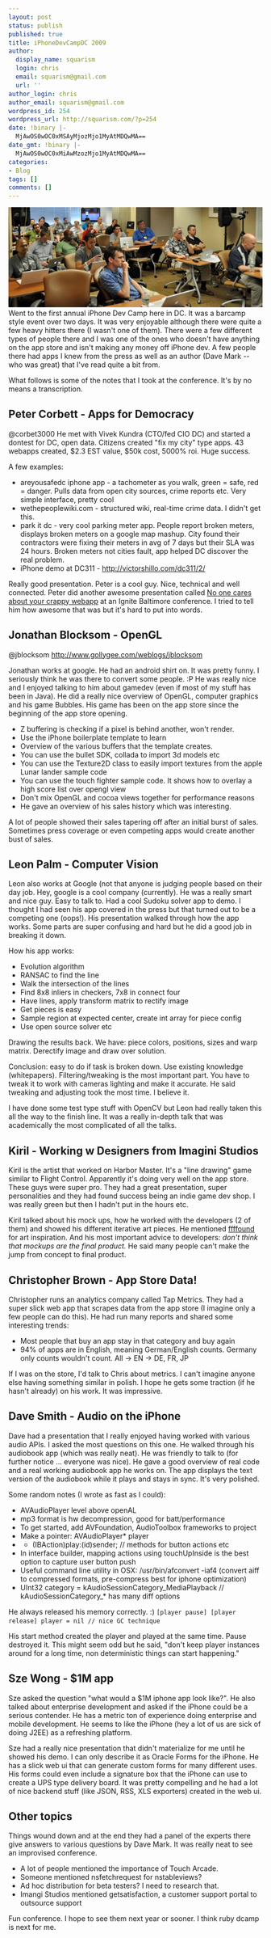 ```yaml
---
layout: post
status: publish
published: true
title: iPhoneDevCampDC 2009
author:
  display_name: squarism
  login: chris
  email: squarism@gmail.com
  url: ''
author_login: chris
author_email: squarism@gmail.com
wordpress_id: 254
wordpress_url: http://squarism.com/?p=254
date: !binary |-
  MjAwOS0wOC0xMSAyMjozMjo1MyAtMDQwMA==
date_gmt: !binary |-
  MjAwOS0wOC0xMiAwMzozMjo1MyAtMDQwMA==
categories:
- Blog
tags: []
comments: []
---
```

![iphonedevdc](/uploads/2009/08/iphonedevdc.jpg "iphonedevdc")
Went to the first annual iPhone Dev Camp here in DC.  It was a barcamp style event over two days.  It was very enjoyable although there were quite a few heavy hitters there (I wasn't one of them).  There were a few different types of people there and I was one of the ones who doesn't have anything on the app store and isn't making any money off iPhone dev.  A few people there had apps I knew from the press as well as an author (Dave Mark -- who was great) that I've read quite a bit from.

What follows is some of the notes that I took at the conference.  It's by no means a transcription.

## Peter Corbett - Apps for Democracy

@corbet3000
He met with Vivek Kundra (CTO/fed CIO DC) and started a dontest for DC, open data.  Citizens created "fix my city" type apps.  43 webapps created, $2.3 EST value, $50k cost, 5000% roi.  Huge success.

A few examples:

*   areyousafedc iphone app - a tachometer as you walk, green = safe, red = danger.  Pulls data from open city sources, crime reports etc.  Very simple interface, pretty cool
*   wethepeoplewiki.com - structured wiki, real-time crime data.  I didn't get this.
*   park it dc - very cool parking meter app.  People report broken meters, displays broken meters on a google map mashup.  City found their contractors were fixing their meters in avg of 7 days but their SLA was 24 hours.  Broken meters not cities fault, app helped DC discover the real problem.
*   iPhone demo at DC311 - http://victorshillo.com/dc311/2/</p>

Really good presentation.  Peter is a cool guy.  Nice, technical and well connected.  Peter did another awesome presentation called [No one cares about your crappy webapp](http://www.youtube.com/watch?v=wZI2_fHFJ2s) at an Ignite Baltimore conference.  I tried to tell him how awesome that was but it's hard to put into words.

## Jonathan Blocksom - OpenGL

@jblocksom
http://www.gollygee.com/weblogs/jblocksom

Jonathan works at google.  He had an android shirt on.  It was pretty funny.  I seriously think he was there to convert some people.  :P  He was really nice and I enjoyed talking to him about gamedev (even if most of my stuff has been in Java).  He did a really nice overview of OpenGL, computer graphics and his game Bubbles.  His game has been on the app store since the beginning of the app store opening.

*   Z buffering is checking if a pixel is behind another, won't render.
*   Use the iPhone boilerplate template to learn
*   Overview of the various buffers that the template creates.
*   You can use the bullet SDK, collada to import 3d models etc
*   You can use the Texture2D class to easily import textures from the apple Lunar lander sample code
*   You can use the touch fighter sample code.  It shows how to  overlay a high score list over opengl view
*   Don't mix OpenGL and cocoa views together for performance reasons
*   He gave an overview of his sales history which was interesting.</p>

A lot of people showed their sales tapering off after an initial burst of sales.  Sometimes press coverage or even competing apps would create another bust of sales.

## Leon Palm - Computer Vision

Leon also works at Google (not that anyone is judging people based on their day job.  Hey, google is a cool company (currently).  He was a really smart and nice guy.  Easy to talk to.  Had a cool Sudoku solver app to demo.  I thought I had seen his app covered in the press but that turned out to be a competing one (oops!).  His presentation walked through how the app works.  Some parts are super confusing and hard but he did a good job in breaking it down.

How his app works:

*   Evolution algorithm
*   RANSAC to find the line
*   Walk the intersection of the lines
*   Find 8x8 inliers in checkers, 7x8 in connect four
*   Have lines, apply transform matrix to rectify image
*   Get pieces is easy
*   Sample region at expected center, create int array for piece config
*   Use open source solver etc</p>

Drawing the results back.
We have: piece colors, positions, sizes and warp matrix.  Derectify image and draw over solution.

Conclusion: easy to do if task is broken down.  Use existing knowledge (whitepapers).  Filtering/tweaking is the most important part.  You have to tweak it to work with cameras lighting and make it accurate.  He said tweaking and adjusting took the most time.  I believe it.

I have done some test type stuff with OpenCV but Leon had really taken this all the way to the finish line.  It was a really in-depth talk that was academically the most complicated of all the talks.

## Kiril - Working w Designers from Imagini Studios

Kiril is the artist that worked on Harbor Master.  It's a "line drawing" game similar to Flight Control.  Apparently it's doing very well on the app store.  These guys were super pro.  They had a great presentation, super personalities and they had found success being an indie game dev shop.  I was really green but then I hadn't put in the hours etc.

Kiril talked about his mock ups, how he worked with the developers (2 of them) and showed his different iterative art pieces.  He mentioned [ffffound](http://ffffound.com/) for art inspiration.  And his most important advice to developers: _don't think that mockups are the final product._  He said many people can't make the jump from concept to final product.

## Christopher Brown - App Store Data!

Christopher runs an analytics company called Tap Metrics.  They had a super slick web app that scrapes data from the app store (I imagine only a few people can do this).  He had run many reports and shared some interesting trends:

*   Most people that buy an app stay in that category and buy again
*   94% of apps are in English, meaning German/English counts.  Germany only counts wouldn't count.  All -> EN -> DE, FR, JP</p>

If I was on the store, I'd talk to Chris about metrics.  I can't imagine anyone else having something similar in polish.  I hope he gets some traction (if he hasn't already) on his work.  It was impressive.

## Dave Smith - Audio on the iPhone

Dave had a presentation that I really enjoyed having worked with various audio APIs.  I asked the most questions on this one.  He walked through his audiobook app (which was really neat).  He was friendly to talk to (for further notice ... everyone was nice).  He gave a good overview of real code and a real working audiobook app he works on.  The app displays the text version of the audiobook while it plays and stays in sync.  It's very polished.

Some random notes (I wrote as fast as I could):

*   AVAudioPlayer level above openAL
*   mp3 format is hw decompression, good for batt/performance
*   To get started, add AVFoundation, AudioToolbox frameworks to project
*   Make a pointer: AVAudioPlayer* player
*   - (IBAction)play:(id)sender;  // methods for button actions etc
*   In interface builder, mapping actions using touchUpInside is the best option to capture user button push
*   Useful command line utility in OSX: /usr/bin/afconvert -iaf4 (convert aiff to compressed formats, pre-compress best for iphone optimization)
*   UInt32 category = kAudioSessionCategory_MediaPlayback  // kAudioSessionCategory_* has many diff options</p>

He always released his memory correctly.  :)
`[player pause]
[player release]
player = nil // nice GC technique`

His start method created the player and played at the same time.  Pause destroyed it.  This might seem odd but he said, "don't keep player instances around for a long time, non deterministic things can start happening."

## Sze Wong - $1M app

Sze asked the question "what would a $1M iphone app look like?".  He also talked about enterprise development and asked if the iPhone could be a serious contender.  He has a metric ton of experience doing enterprise and mobile development.  He seems to like the iPhone (hey a lot of us are sick of doing J2EE) as a refreshing platform.

Sze had a really nice presentation that didn't materialize for me until he showed his demo.  I can only describe it as Oracle Forms for the iPhone.  He has a slick web ui that can generate custom forms for many different uses.  His forms could even include a signature box that the iPhone can use to create a UPS type delivery board.  It was pretty compelling and he had a lot of nice backend stuff (like JSON, RSS, XLS exporters) created in the web ui.

## Other topics

Things wound down and at the end they had a panel of the experts there give answers to various questions by Dave Mark.  It was really neat to see an improvised conference.

*   A lot of people mentioned the importance of Touch Arcade.
*   Someone mentioned nsfetchrequest for nstableviews?
*   Ad hoc distribution for beta testers?  I need to research that.
*   Imangi Studios mentioned getsatisfaction, a customer support portal to outsource support</p>

Fun conference.  I hope to see them next year or sooner.  I think ruby dcamp is next for me.